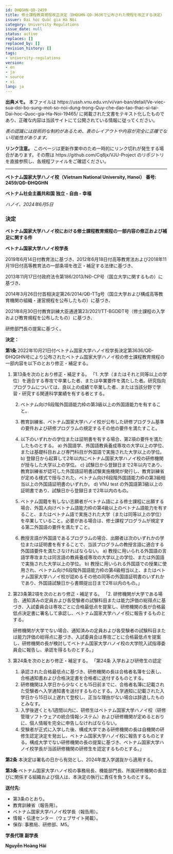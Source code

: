 ```yaml
---
id: DHQGHN-QD-2459
title: 修士課程教育規程改正決定（DHQGHN-QD-3636で公布された規程を改正する決定）
issuer: Đại học Quốc gia Hà Nội
category: University Regulations
issue_date: null
status: active
replaces: []
replaced_by: []
revision_history: []
tags:
- university-regulations
version:
- en
- ja
- source
- vi
lang: ja
---
```

<div class="source-note" role="note" aria-label="出典メモ">
  <p><strong>出典メモ。</strong> 本ファイルは https://ussh.vnu.edu.vn/vi/van-ban/detail/Ve-viec-sua-doi-bo-sung-mot-so-noi-dung-trong-Quy-che-dao-tao-thac-si-tai-Dai-hoc-Quoc-gia-Ha-Noi-19465/ に掲載された文書をテキスト化したものであり、正確な内容は当該サイトにて公開されている情報に従ってください。</p>
  <p><em>表の認識には技術的な制約があるため、表のレイアウトや内容が完全に正確でない可能性があります。</em></p>
</div>

<div class="source-note" role="note" aria-label="リンク注意">
  <p><strong>リンク注意。</strong> このページは更新作業中のため一時的にリンク切れが発生する場合があります。その際は https://github.com/Cq8jx/VJU-Project のリポジトリを直接参照し、各規程ファイルをご確認ください。</p>
</div>

---

**ベトナム国家大学ハノイ校（Vietnam National University, Hanoi）**
**番号: 2459/QĐ-ĐHQGHN**

**ベトナム社会主義共和国**
**独立 - 自由 - 幸福**

*ハノイ、2024年6月5日*

### 決定
**ベトナム国家大学ハノイ校における修士課程教育規程の一部内容の修正および補足に関する件**

**ベトナム国家大学ハノイ校学長**

2019年6月14日付教育法に基づき、2012年6月18日付高等教育法および2018年11月19日付高等教育法の一部条項を改正・補足する法律に基づき、

2013年11月17日付政府法令第186/2013/NĐ-CP号（国立大学に関するもの）に基づき、

2014年3月26日付首相決定第26/2014/QĐ-TTg号（国立大学および構成高等教育機関の組織・運営規程を公布したもの）に基づき、

2021年8月30日付教育訓練大臣通達第23/2021/TT-BGDĐT号（修士課程の入学および教育規程を公布したもの）に基づき、

研修部門長の提案に基づく。

**決定：**

**第1条** 2022年10月21日付ベトナム国家大学ハノイ校学長決定第3636/QĐ-ĐHQGHN号により公布されたベトナム国家大学ハノイ校の修士課程教育規程の一部内容を以下のとおり修正・補足する。

1. 第13条を次のとおり修正・補足する。
    「1. 大学（またはそれと同等以上の学位）を適合する専攻で卒業した者、または卒業要件を満たした者。研究指向プログラムについては、良以上の成績で卒業した者、または当該分野で学習・研究する関連科学業績を有する者とする。

    2. ベトナム向け6段階外国語能力枠の第3級以上の外国語能力を有すること。

    3. 教育訓練省、ベトナム国家大学ハノイ校が公布した研修プログラム基準の要件および研修プログラムの規定するその他の要件を満たすこと。

    4. 以下のいずれかの学位または証明書を有する場合、第2項の要件を満たしたものとする。
    a) 外国語学、外国語教員養成専攻の大学以上の学位、または基礎科目および専門科目が外国語で実施された大学以上の学位。
    b) 登録日から起算して2年以内にベトナム国家大学ハノイ校の研修機関が授与した大学以上の学位。
    c) 試験日から登録日まで2年以内であり、教育訓練省が認可した外国語証明書試験実施機関が発行し、教育訓練省が定める様式で授与された、ベトナム向け6段階外国語能力枠の第3級相当以上の外国語証明書のいずれか。
    d) VNU test の外国語第3級以上の証明書であり、試験日から登録日まで2年以内のもの。

    5. ベトナム国籍を有しない志願者がベトナム語による修士課程に出願する場合、外国人向けベトナム語能力枠の第4級以上のベトナム語能力を有すること、またはベトナム語で実施された大学（または同等以上の学位）を卒業していること。必要がある場合は、修士課程プログラムが規定する第二外国語の要件を満たすこと。

    6. 教授言語が外国語であるプログラムの場合、出願者は次のいずれかの学位または証明書を有することで、当該プログラムの教授言語に適合する外国語要件を満たさなければならない。
    a) 教授に用いられる外国語の言語学専攻または同言語の教員養成専攻の大学以上の学位、または外国語で実施された大学以上の学位。
    b) 教授に用いられる外国語での授業に使用され、ベトナム向け6段階外国語能力枠の第4級相当以上、またはベトナム国家大学ハノイ校が認めるその他の同等の外国語証明書のいずれかであり、外国語試験日から書類提出日まで2年以内のもの。」

2. 第23条第2項を次のとおり修正・補足する。
    「2. 研修機関が大学である場合、通知済みの定員および各受験者の試験科目または能力評価の総得点に基づき、入試委員会は専攻ごとに合格最低点を提案し、研修機関の長が合格最低点決定書に署名して承認し、ベトナム国家大学ハノイ校に報告するものとする。

    研修機関が大学でない場合、通知済みの定員および各受験者の試験科目または能力評価の総得点に基づき、入試委員会は専攻ごとに合格最低点を提案し、研修機関の長が検討してベトナム国家大学ハノイ校の大学院入試指導委員会に報告し、承認を得るものとする。」

3. 第24条を次のとおり修正・補足する。
    「第24条 入学および研修生の認定
    1. 承認された合格最低点に基づき、研修機関の長は合格者名簿を公表し、合格通知書および合格決定書を合格者に送付するものとする。
    2. 研修機関は入学日から少なくとも15日前までに、合格者名簿に記載された受験者へ入学通知書を送付するものとする。入学通知に記載された入学日から15日以上遅れて登校し、正当な理由がない場合は辞退したものとみなす。
    3. 入学後遅くとも1週間以内に、研修生はベトナム国家大学ハノイ校（研修管理ソフトウェアの統合情報システム）および研修機関が定めるとおりに、個人情報を完全に申告しなければならない。
    4. 受験者が正式に入学した後、構成大学である研修機関の長は自機関の研修生認定決定を発出し、ベトナム国家大学ハノイ校に報告するものとする。構成大学でない研修機関の長の提案に基づき、ベトナム国家大学ハノイ校学長が当該研修機関の研修生を認定するものとする。」

**第2条** 本決定は署名の日から有効とし、2024年度入学選抜から適用する。

**第3条** ベトナム国家大学ハノイ校の事務局長、機能部門長、所属研修機関の長並びに関係する組織および個人は、本決定の執行に責任を負うものとする。

**送付先:**
- 第3条のとおり。
- 教育訓練省（報告用）。
- ベトナム国家大学ハノイ校学長（報告用）。
- 情報・伝達センター（ウェブサイト掲載）。
- 保存: 事務局、研修部、M5。

**学長代理**
**副学長**

**Nguyễn Hoàng Hải**
